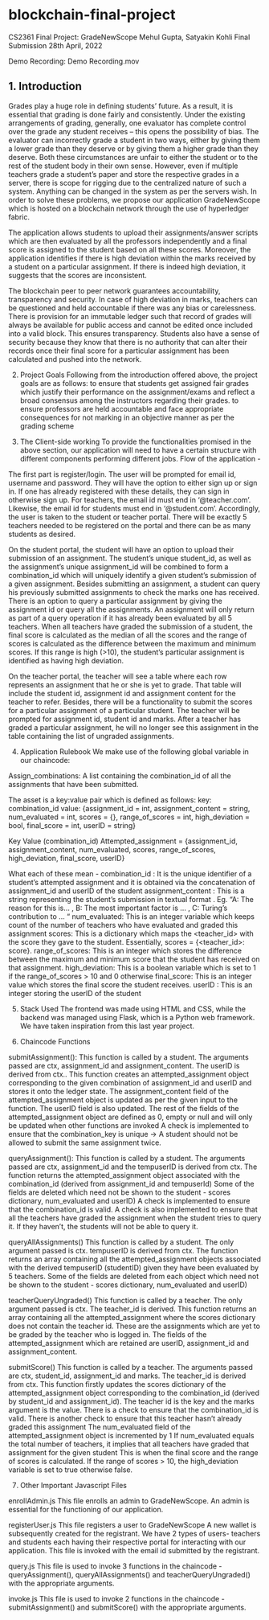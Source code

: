 # blockchain-final-project

CS2361 Final Project: GradeNewScope
Mehul Gupta, Satyakin Kohli
Final Submission
28th April, 2022


Demo Recording: Demo Recording.mov


## 1. Introduction ##
Grades play a huge role in defining students’ future. As a result, it is essential that grading is done fairly and consistently. Under the existing arrangements of grading, generally, one evaluator has complete control over the grade any student receives – this opens the possibility of bias. The evaluator can incorrectly grade a student in two ways, either by giving them a lower grade than they deserve or by giving them a higher grade than they deserve. Both these circumstances are unfair to either the student or to the rest of the student body in their own sense. However, even if multiple teachers grade a student’s paper and store the respective grades in a server, there is scope for rigging due to the centralized nature of such a system. Anything can be changed in the system as per the servers wish. In order to solve these problems, we propose our application GradeNewScope which is hosted on a blockchain network through the use of hyperledger fabric. 

The application allows students to upload their assignments/answer scripts which are then evaluated by all the professors independently and a final score is assigned to the student based on all these scores. Moreover, the application identifies if there is high deviation within the marks received by a student on a particular assignment. If there is indeed high deviation, it suggests that the scores are inconsistent.

The blockchain peer to peer network guarantees accountability, transparency and security. In case of high deviation in marks, teachers can be questioned and held accountable if there was any bias or carelessness. There is provision for an immutable ledger such that record of grades will always be available for public access and cannot be edited once included into a valid block. This ensures transparency. Students also have a sense of security because they know that there is no authority that can alter their records once their final score for a particular assignment has been calculated and pushed into the network.


2. Project Goals
Following from the introduction offered above, the project goals are as follows:
to ensure that students get assigned fair grades which justify their performance on the assignment/exams and reflect a broad consensus among the instructors regarding their grades.
to ensure professors are held accountable and face appropriate consequences for not marking in an objective manner as per the grading scheme


3. The Client-side working
To provide the functionalities promised in the above section, our application will need to have a certain structure with different components performing different jobs. Flow of the application - 

The first part is register/login. The user will be prompted for email id, username and password. They will have the option to either sign up or sign in. If one has already registered with these details, they can sign in otherwise sign up. For teachers, the email id must end in ‘@teacher.com’. Likewise, the email id for students must end in ‘@student.com’. Accordingly, the user is taken to the student or teacher portal. There will be exactly 5 teachers needed to be registered on the portal and there can be as many students as desired.

On the student portal, the student will have an option to upload their submission of an assignment. The student’s unique student_id, as well as the assignment’s unique assignment_id will be combined to form a combination_id which will uniquely identify a given student’s submission of a given assignment. Besides submitting an assignment, a student can query his previously submitted assignments to check the marks one has received. There is an option to query a particular assignment by giving the assignment id or query all the assignments. An assignment will only return as part of a query operation if it has already been evaluated by all 5 teachers. When all teachers have graded the submission of a student, the final score is calculated as the median of all the scores and the range of scores is calculated as the difference between the maximum and minimum scores. If this range is high (>10), the student’s particular assignment is identified as having high deviation.

On the teacher portal, the teacher will see a table where each row represents an assignment that he or she is yet to grade. That table will include the student id, assignment id and assignment content for the teacher to refer. Besides, there will be a functionality to submit the scores for a particular assignment of a particular student. The teacher will be prompted for assignment id, student id and marks. After a teacher has graded a particular assignment, he will no longer see this assignment in the table containing the list of ungraded assignments.


4. Application Rulebook
We make use of the following global variable in our chaincode:

Assign_combinations: A list containing the combination_id of all the assignments that have been submitted.

The asset is a key:value pair which is defined as follows:
key: combination_id
value: {assignment_id = int, assignment_content = string, num_evaluated = int, scores = {}, range_of_scores = int, high_deviation = bool, final_score = int, userID = string}

Key
Value
(combination_id)
Attempted_assignment = {assignment_id, assignment_content, num_evaluated, scores, range_of_scores, high_deviation, final_score, userID}


What each of these mean - 
combination_id : It is the unique identifier of a student’s attempted assignment and it is obtained via the concatenation of assignment_id and userID of the student
assignment_content : This is a string representing the student’s submission in textual format . Eg. “A: The reason for this is… , B: The most important factor is … , C: Turing’s contribution to … “
num_evaluated: This is an integer variable which keeps count of the number of teachers who have evaluated and graded this assignment
scores: This is a dictionary which maps the <teacher_id> with the score they gave to the student. Essentially, scores = {<teacher_id>: score}.
range_of_scores: This is an integer which stores the difference between the maximum and minimum score that the student has received on that assignment.
high_deviation: This is a boolean variable which is set to 1 if the range_of_scores > 10 and 0 otherwise
final_score: This is an integer value which stores the final score the student receives. 
userID : This is an integer storing the userID of the student


5. Stack Used
The frontend was made using HTML and CSS, while the backend was managed using Flask, which is a Python web framework. We have taken inspiration from this last year project.


6. Chaincode Functions

submitAssignment():
This function is called by a student. The arguments passed are ctx, assignment_id and assignment_content. The userID is derived from ctx.. 
This function creates an attempted_assignment object corresponding to the given combination of assignment_id and userID and stores it onto the ledger state. 
The assignment_content field of the attempted_assignment object is updated as per the given input to the function. The userID field is also updated. 
The rest of the fields of the attempted_assignment object are defined as 0, empty or null and will only be updated when other functions are invoked
A check is implemented to ensure that the combination_key is unique -> A student should not be allowed to submit the same assignment twice.

queryAssignment():
This function is called by a student. The arguments passed are ctx, assignment_id and the tempuserID is derived from ctx.
The function returns the attempted_assignment object associated with the combination_id (derived from assignment_id and tempuserId)
Some of the fields are deleted which need not be shown to the student - scores dictionary, num_evaluated and userID)
A check is implemented to ensure that the combination_id is valid.
A check is also implemented to ensure that all the teachers have graded the assignment when the student tries to query it. If they haven’t, the students will not be able to query it.

queryAllAssignments()
This function is called by a student. The only argument passed is ctx. tempuserID is derived from ctx.
The function returns an array containing all the attempted_assignment objects associated with the derived tempuserID (studentID) given they have been evaluated by 5 teachers.
Some of the fields are deleted from each object which need not be shown to the student - scores dictionary, num_evaluated and userID)

teacherQueryUngraded()
This function is called by a teacher. The only argument passed is ctx. The teacher_id is derived.
This function returns an array containing all the attempted_assignment where the scores dictionary does not contain the teacher id. These are the assignments which are yet to be graded by the teacher who is logged in.
The fields of the attempted_assignment which are retained are userID, assignment_id and assignment_content.

submitScore()
This function is called by a teacher. The arguments passed are ctx, student_id, assignment_id and marks. The teacher_id is derived from ctx.
This function firstly updates the scores dictionary of the attempted_assignment object corresponding to the combination_id (derived by student_id and assignment_id). The teacher id is the key and the marks argument is the value.
There is a check to ensure that the combination_id is valid.
There is another check to ensure that this teacher hasn’t already graded this assignment
The num_evaluated field of the attempted_assignment object is incremented by 1
If num_evaluated equals the total number of teachers, it implies that all teachers have graded that assignment for the given student
This is when the final score and the range of scores is calculated. 
If the range of scores > 10, the high_deviation variable is set to true otherwise false.


7. Other Important Javascript Files

enrollAdmin.js
This file enrolls an admin to GradeNewScope. An admin is essential for the functioning of our application.

registerUser.js
This file registers a user to GradeNewScope A new wallet is subsequently created for the registrant. We have 2 types of users- teachers and students each having their respective portal for interacting with our application. This file is invoked with the email id submitted by the registrant.

query.js
This file is used to invoke 3 functions in the chaincode - queryAssignment(), queryAllAssignments() and teacherQueryUngraded() with the appropriate arguments. 

invoke.js
This file is used to invoke 2 functions in the chaincode - submitAssignment() and  submitScore() with the appropriate arguments. 


